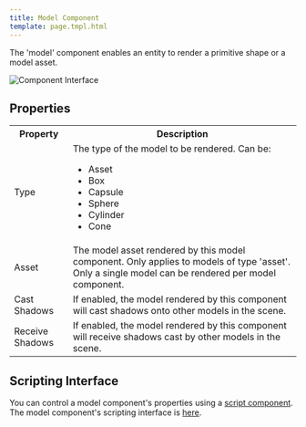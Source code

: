 ```yaml
---
title: Model Component
template: page.tmpl.html
---
```


The 'model' component enables an entity to render a primitive shape or a model asset. 

![Component Interface](/images/platform/component_model.png)

## Properties

<table class="table">
    <tr><th>Property</th><th>Description</th></tr>
    <tr><td>Type</td><td>The type of the model to be rendered. Can be:<ul><li>Asset</li><li>Box</li><li>Capsule</li><li>Sphere</li><li>Cylinder</li><li>Cone</li></ul></td></tr>
    <tr><td>Asset</td><td>The model asset rendered by this model component. Only applies to models of type 'asset'. Only a single model can be rendered per model component.</td></tr>
    <tr><td>Cast Shadows</td><td>If enabled, the model rendered by this component will cast shadows onto other models in the scene.</td></tr>
    <tr><td>Receive Shadows</td><td>If enabled, the model rendered by this component will receive shadows cast by other models in the scene.</td></tr>
</table>

## Scripting Interface

You can control a model component's properties using a [script component](/tools/designer/components/script.html). The model component's scripting interface is [here](/engine/api/stable/symbols/pc.fw.ScriptComponent.html).